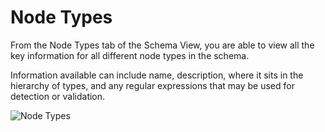 # Node Types

From the Node Types tab of the Schema View, you are able to view all the
key information for all different node types in the schema. 

Information available can include name, description, where it sits in the hierarchy
of types, and any regular expressions that may be used for detection or
validation.

<img src="../ext/docs/CoreSchemaView/src/au/gov/asd/tac/constellation/views/schemaview/resources/NodeTypes.png" alt="Node Types" />
